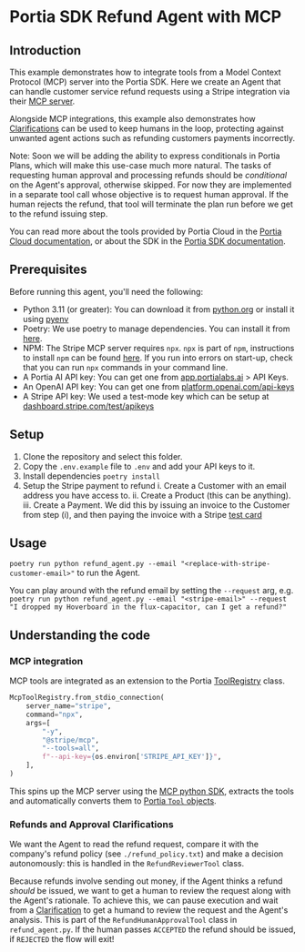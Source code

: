 # Portia SDK Refund Agent with MCP

## Introduction

This example demonstrates how to integrate tools from a Model Context Protocol (MCP) server into the Portia SDK. Here we create an Agent that can handle customer service refund requests using a Stripe integration via their [MCP server](https://github.com/stripe/agent-toolkit/tree/main/modelcontextprotocol).

Alongside MCP integrations, this example also demonstrates how [Clarifications](https://docs.portialabs.ai/understand-clarifications) can be used to keep humans in the loop, protecting against unwanted agent actions such as refunding customers payments incorrectly.

Note: Soon we will be adding the ability to express conditionals in Portia Plans, which will make this use-case much more natural. The tasks of requesting human approval and processing refunds should be _conditional_ on the Agent's approval, otherwise skipped. For now they are implemented in a separate tool call whose objective is to request human approval. If the human rejects the refund, that tool will terminate the plan run before we get to the refund issuing step.

You can read more about the tools provided by Portia Cloud in the [Portia Cloud documentation](https://docs.portialabs.ai/), or about the SDK in the [Portia SDK documentation](https://docs.portialabs.ai/docs/portia-sdk-python).

## Prerequisites

Before running this agent, you'll need the following:

- Python 3.11 (or greater): You can download it from [python.org](https://www.python.org/downloads/) or install it using [pyenv](https://github.com/pyenv/pyenv)
- Poetry: We use poetry to manage dependencies. You can install it from [here](https://python-poetry.org/docs/#installation).
- NPM: The Stripe MCP server requires `npx`. `npx` is part of `npm`, instructions to install `npm` can be found [here](https://docs.npmjs.com/downloading-and-installing-node-js-and-npm). If you run into errors on start-up, check that you can run `npx` commands in your command line. 
- A Portia AI API key: You can get one from [app.portialabs.ai](https://app.portialabs.ai) > API Keys.
- An OpenAI API key: You can get one from [platform.openai.com/api-keys](https://platform.openai.com/api-keys)
- A Stripe API key: We used a test-mode key which can be setup at [dashboard.stripe.com/test/apikeys](https://dashboard.stripe.com/test/apikeys)


## Setup

1. Clone the repository and select this folder.
2. Copy the `.env.example` file to `.env` and add your API keys to it.
3. Install dependencies `poetry install`
4. Setup the Stripe payment to refund
    i. Create a Customer with an email address you have access to.
    ii. Create a Product (this can be anything).
    iii. Create a Payment. We did this by issuing an invoice to the Customer from step (i), and then paying the invoice with a Stripe [test card](https://docs.stripe.com/testing)


## Usage

`poetry run python refund_agent.py --email "<replace-with-stripe-customer-email>"` to run the Agent.

You can play around with the refund email by setting the `--request` arg, e.g. `poetry run python refund_agent.py --email "<stripe-email>" --request "I dropped my Hoverboard in the flux-capacitor, can I get a refund?"`

## Understanding the code

### MCP integration

MCP tools are integrated as an extension to the Portia [ToolRegistry](https://docs.portialabs.ai/SDK/portia/tool_registry#toolregistry-objects) class.

```python
McpToolRegistry.from_stdio_connection(
    server_name="stripe",
    command="npx",
    args=[
        "-y",
        "@stripe/mcp",
        "--tools=all",
        f"--api-key={os.environ['STRIPE_API_KEY']}",
    ],
)
```

This spins up the MCP server using the [MCP python SDK](https://github.com/modelcontextprotocol/python-sdk), extracts the tools and automatically converts them to [Portia `Tool` objects](https://docs.portialabs.ai/intro-to-tools).

### Refunds and Approval Clarifications

We want the Agent to read the refund request, compare it with the company's refund policy (see `./refund_policy.txt`) and make a decision autonomously: this is handled in the `RefundReviewerTool` class.

Because refunds involve sending out money, if the Agent thinks a refund _should_ be issued, we want to get a human to review the request along with the Agent's rationale. To achieve this, we can pause execution and wait from a [Clarification](https://docs.portialabs.ai/understand-clarifications) to get a humand to review the request and the Agent's analysis. This is part of the `RefundHumanApprovalTool` class in `refund_agent.py`. If the human passes `ACCEPTED` the refund should be issued, if `REJECTED` the flow will exit!
